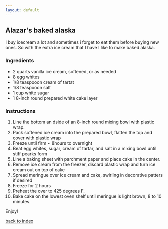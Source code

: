 ```yaml
---
layout: default
---
```


<!---
This is a comment. Note the triple dash to start, but double to end
-->

## Alazar's baked alaska
<!---
Name: Alazar Tegegnework
GITHUB ID: alazarTg
-->
I buy icecream a lot and sometimes i forget to eat them before buying new ones. So with the extra ice cream that I have I like to make baked alaska. 

### Ingredients
- 2 quarts vanilla ice cream, softened, or as needed
- 8 egg whites
- 1/8 teaspooon cream of tartat
- 1/8 teaspooon salt
- 1 cup white sugar
- 1 8-inch round prepared white cake layer

### Instructions
1. Line the bottom an dside of an 8-inch round mixing bowl with plastic wrap. 
2. Pack softened ice cream into the prepared bowl, flatten the top and cover with plastic wrap
3. Freeze until firm ~ 8hours to overnight
4. Beat egg whites, sugar, cream of tartar, and salt in a mixing bowl until stiff pearks form
5. Line a baking sheet with parchment paper and place cake in the center. 
6. Remove ice cream from the freezer, discard plastic wrap and turn ice cream out on top of cake
7. Spread meringue over ice cream and cake, swirling in decorative patters if desired
8. Freeze for 2 hours
9. Preheat the over to 425 degrees F.
10. Bake cake on the lowest oven shelf until meringue is light brown, 8 to 10 minutes. 

Enjoy!

<!--
Keep this link to return to the index
-->
[back to index](../)